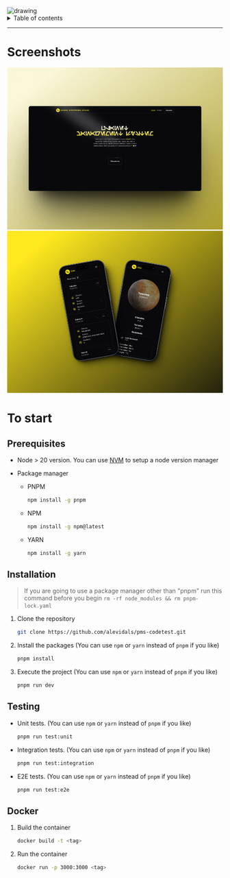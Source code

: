<img src="./src/app/favicon.ico" alt="drawing" width="100"/>

<details>
<summary>Table of contents</summary>

- [Screenshots](#screenshots)
- [To start](#to-start)
  - [Prerequisites](#prerequisites)
  - [Installation](#installation)
  - [Testing](#testing)
  - [Docker](#docker)

</details>


----

# Screenshots

![Desktop screenshot](./assets/mock-dk.png)
![Mobile screenshot](./assets/mock-mb.png)

# To start

## Prerequisites

- Node > 20 version. You can use [NVM](https://github.com/nvm-sh/nvm?tab=readme-ov-file#installing-and-updating) to setup a node version manager

- Package manager
  - PNPM
    ```sh
    npm install -g pnpm
    ```

  - NPM
    ```sh
    npm install -g npm@latest
    ```

  - YARN
    ```sh
    npm install -g yarn
    ```

## Installation  

> If you are going to use a package manager other than "pnpm" run this command before you begin `rm -rf node_modules && rm pnpm-lock.yaml`

1. Clone the repository
    ```sh
    git clone https://github.com/alevidals/pms-codetest.git
    ```

2. Install the packages (You can use `npm` or `yarn` instead of `pnpm` if you like)
    ```sh
    pnpm install
    ```

3. Execute the project (You can use `npm` or `yarn` instead of `pnpm` if you like)
    ```sh
    pnpm run dev
    ```

## Testing
- Unit tests. (You can use `npm` or `yarn` instead of `pnpm` if you like)

    ```sh
    pnpm run test:unit
    ```

- Integration tests. (You can use `npm` or `yarn` instead of `pnpm` if you like)

    ```sh
    pnpm run test:integration
    ```

- E2E tests. (You can use `npm` or `yarn` instead of `pnpm` if you like)

    ```sh
    pnpm run test:e2e
    ```

## Docker

1. Build the container
    ```sh
    docker build -t <tag>
    ```

2. Run the container
    ```sh
    docker run -p 3000:3000 <tag>
    ```